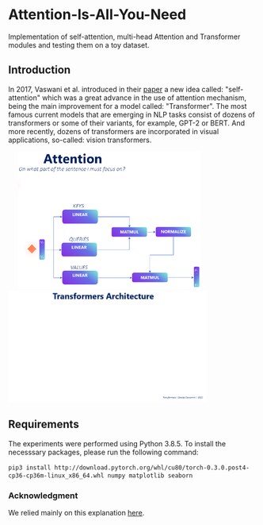 # Attention-Is-All-You-Need
Implementation of self-attention, multi-head Attention and Transformer modules and testing them on a toy dataset.

## Introduction
In 2017, Vaswani et al. introduced in their [paper](https://arxiv.org/abs/1706.03762) a new idea called: "self-attention" which was a great advance in the use of attention mechanism, being the main improvement for a model called: "Transformer". The most famous current models that are emerging in NLP tasks consist of dozens of transformers or some of their variants, for example, GPT-2 or BERT. And more recently, dozens of transformers are incorporated in visual applications, so-called: vision transformers.

<p float="center">
  <img src="Figures/Attention.png" width="370" hspace="20"/>
  <img src="Figures/transfomer_architecture.gif" width="400" /> 
</p>


## Requirements
The experiments were performed using Python 3.8.5. To install the necesssary packages, please run the following command:
```
pip3 install http://download.pytorch.org/whl/cu80/torch-0.3.0.post4-cp36-cp36m-linux_x86_64.whl numpy matplotlib seaborn 
```


### Acknowledgment
We relied mainly on this explanation [here](https://nlp.seas.harvard.edu/2018/04/03/attention.html).
